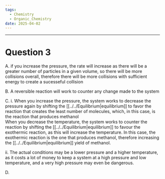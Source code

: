 ```yaml
---
tags:
  - Chemistry
  - Organic_Chemistry
date: 2025-04-02
---
```

---  
# Question 3  
A. if you increase the pressure, the rate will increase as there will be a greater number of particles in a given volume, so there will be more collisions overall, therefore there will be more collisions with sufficient energy to create a sucesseful collision  
  
B. A reversible reaction will work to counter any change made to the system  
  
C. i. When you increase the pressure, the system works to decrease the pressure again by shifting the [[../../Equilibrium|equilibrium]] to favor the reaction that creates the least number of molecules, which, in this case, is the reaction that produces methanol  
When you decrease the temperature, the system works to counter the reaction by shifting the [[../../Equilibrium|equilibrium]] to favour the exothermic reaction, as this will increase the temperature. In this case, the exothermic reaction is the one that produces methanol, therefore increasing the [[../../Equilibrium|equilibrium]] yield of methanol.  
  
ii. The actual conditions may be a lower pressure and a higher temperature, as it costs a lot of money to keep a system at a high pressure and low temperature, and a very high pressure may even be dangerous.  
  
D. 
